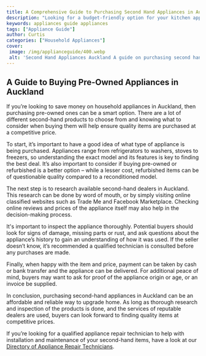 ```yaml
---
title: A Comprehensive Guide to Purchasing Second Hand Appliances in Auckland
description: "Looking for a budget-friendly option for your kitchen appliances This guide has everything you need to know about purchasing second-hand appliances in Auckland from safety considerations to tips for getting the best deal"
keywords: appliances guide appliances
tags: ["Appliance Guide"]
author: Curtis
categories: ["Household Appliances"]
cover: 
 image: /img/applianceguide/400.webp
 alt: 'Second Hand Appliances Auckland A guide on purchasing second hand appliances in Auckland'
---
```

## A Guide to Buying Pre-Owned Appliances in Auckland 

If you’re looking to save money on household appliances in Auckland, then purchasing pre-owned ones can be a smart option. There are a lot of different second-hand products to choose from and knowing what to consider when buying them will help ensure quality items are purchased at a competitive price.

To start, it’s important to have a good idea of what type of appliance is being purchased. Appliances range from refrigerators to washers, stoves to freezers, so understanding the exact model and its features is key to finding the best deal. It’s also important to consider if buying pre-owned or refurbished is a better option – while a lesser cost, refurbished items can be of questionable quality compared to a reconditioned model.

The next step is to research available second-hand dealers in Auckland. This research can be done by word of mouth, or by simply visiting online classified websites such as Trade Me and Facebook Marketplace. Checking online reviews and prices of the appliance itself may also help in the decision-making process.

It's important to inspect the appliance thoroughly. Potential buyers should look for signs of damage, missing parts or rust, and ask questions about the appliance’s history to gain an understanding of how it was used. If the seller doesn’t know, it’s recommended a qualified technician is consulted before any purchases are made.

Finally, when happy with the item and price, payment can be taken by cash or bank transfer and the appliance can be delivered. For additional peace of mind, buyers may want to ask for proof of the appliance origin or age, or an invoice be supplied.

In conclusion, purchasing second-hand appliances in Auckland can be an affordable and reliable way to upgrade home. As long as thorough research and inspection of the products is done, and the services of reputable dealers are used, buyers can look forward to finding quality items at competitive prices. 

If you’re looking for a qualified appliance repair technician to help with installation and maintenance of your second-hand items, have a look at our [Directory of Appliance Repair Technicians](./pages/appliance-repair-technicians).
